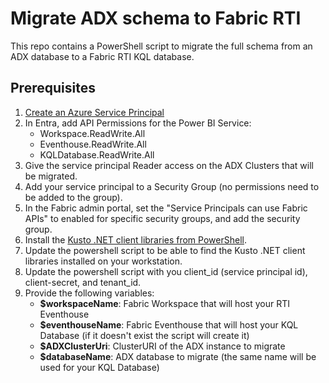 # Migrate ADX schema to Fabric RTI
This repo contains a PowerShell script to migrate the full schema from an ADX database to a Fabric RTI KQL database.

## Prerequisites
1.  [Create an Azure Service Principal](https://learn.microsoft.com/en-us/entra/identity-platform/howto-create-service-principal-portal)
2.  In Entra, add API Permissions for the Power BI Service:
    - Workspace.ReadWrite.All
    - Eventhouse.ReadWrite.All
    - KQLDatabase.ReadWrite.All
4.  Give the service principal Reader access on the ADX Clusters that will be migrated.
5.  Add your service principal to a Security Group (no permissions need to be added to the group).
6.  In the Fabric admin portal, set the "Service Principals can use Fabric APIs" to enabled for specific security groups, and add the security group.
7.  Install the [Kusto .NET client libraries from PowerShell](https://learn.microsoft.com/en-us/kusto/api/powershell/powershell?view=microsoft-fabric&tabs=user).
8.  Update the powershell script to be able to find the Kusto .NET client libraries installed on your workstation.
9.  Update the powershell script with you client_id (service principal id), client-secret, and tenant_id.
10.  Provide the following variables:
        - **$workspaceName**: Fabric Workspace that will host your RTI Eventhouse
        - **$eventhouseName**: Fabric Eventhouse that will host your KQL Database (if it doesn't exist the script will create it)
        - **$ADXClusterUri**: ClusterURI of the ADX instance to migrate
        - **$databaseName**: ADX database to migrate (the same name will be used for your KQL Database)
    

